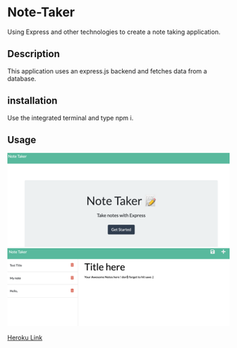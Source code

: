 # Note-Taker
Using Express and other technologies to create a note taking application.

## Description
This application uses an express.js backend and fetches data from a database. 

## installation  

Use the integrated terminal and type npm i.

## Usage
![Screen Shot](./public/images/Screen%20Shot%202023-02-08%20at%2010.58.54%20PM.png)
![Screen Shot2](./public/images/Screen%20Shot%202023-02-08%20at%2010.59.51%20PM.png)

[Heroku Link](https://powerful-dusk-80088.herokuapp.com/notes)